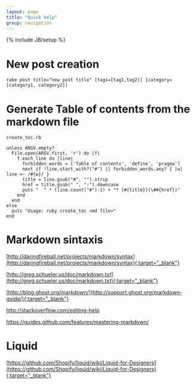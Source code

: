 ```yaml
---
layout: page
title: "Quick help"
group: navigation
---
```

{% include JB/setup %}

# New post creation
    rake post title="new post title" [tags=[tag1,tag2]] [category=[category1, category2]]

# Generate Table of contents from the markdown file

`create_toc.rb`

    unless ARGV.empty? 
      File.open(ARGV.first, 'r') do |f|
        f.each_line do |line|
          forbidden_words = ['Table of contents', 'define', 'pragma']
          next if !line.start_with?("#") || forbidden_words.any? { |w| line =~ /#{w}/ }
          title = line.gsub("#", "").strip
          href = title.gsub(" ", "-").downcase
          puts "  " * (line.count("#")-1) + "* [#{title}](\##{href})"
        end
      end
    else
      puts "Usage: ruby create_toc <md file>"
    end

# Markdown sintaxis
[http://daringfireball.net/projects/markdown/syntax](http://daringfireball.net/projects/markdown/syntax){:target="_blank"}

[http://greg.schueler.us/doc/markdown.txt](http://greg.schueler.us/doc/markdown.txt){:target="_blank"}

[http://blog.ghost.org/markdown/](http://support.ghost.org/markdown-guide/){:target="_blank"}

<http://stackoverflow.com/editing-help>

<https://guides.github.com/features/mastering-markdown/>


# Liquid

[https://github.com/Shopify/liquid/wiki/Liquid-for-Designers](https://github.com/Shopify/liquid/wiki/Liquid-for-Designers){:target="_blank"}

